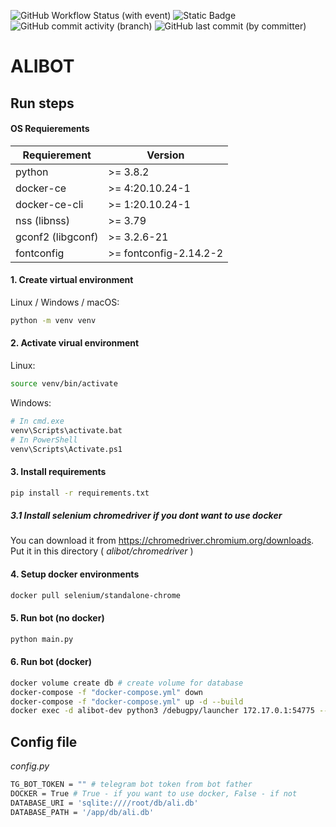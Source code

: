 ![GitHub Workflow Status (with event)](https://img.shields.io/github/actions/workflow/status/F11GAR0/alibot/python-app.yml) ![Static Badge](https://img.shields.io/badge/contributors-1-blue) ![GitHub commit activity (branch)](https://img.shields.io/github/commit-activity/m/F11GAR0/alibot) ![GitHub last commit (by committer)](https://img.shields.io/github/last-commit/F11GAR0/alibot)
# ALIBOT
## Run steps

#### OS Requierements
| Requierement | Version |
|---|-----|
| python | >= 3.8.2 |
| docker-ce | >= 4:20.10.24-1 |
| docker-ce-cli | >= 1:20.10.24-1 |
| nss (libnss) | >= 3.79 |
| gconf2 (libgconf) | >= 3.2.6-21 |
| fontconfig | >= fontconfig-2.14.2-2 |

#### 1. Create virtual environment
Linux / Windows / macOS:
```sh
python -m venv venv
```
#### 2. Activate virual environment
Linux:
```sh
source venv/bin/activate
```
Windows:
```sh
# In cmd.exe
venv\Scripts\activate.bat
# In PowerShell
venv\Scripts\Activate.ps1
```
#### 3. Install requirements
```sh
pip install -r requirements.txt
```
##### 3.1 Install selenium chromedriver if you dont want to use docker
You can download it from https://chromedriver.chromium.org/downloads.
Put it in this directory ( *alibot/chromedriver* )
#### 4. Setup docker environments
```sh
docker pull selenium/standalone-chrome
```
#### 5. Run bot (no docker)
```sh
python main.py
```
#### 6. Run bot (docker)
```sh
docker volume create db # create volume for database
docker-compose -f "docker-compose.yml" down
docker-compose -f "docker-compose.yml" up -d --build
docker exec -d alibot-dev python3 /debugpy/launcher 172.17.0.1:54775 -- main.py
```

## Config file

*config.py*
```sh
TG_BOT_TOKEN = "" # telegram bot token from bot father
DOCKER = True # True - if you want to use docker, False - if not
DATABASE_URI = 'sqlite:////root/db/ali.db'
DATABASE_PATH = '/app/db/ali.db'
```